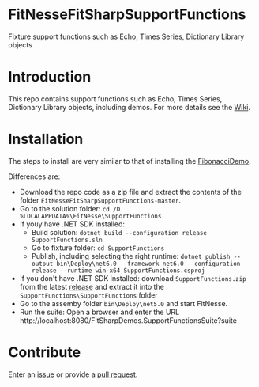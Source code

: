 # FitNesseFitSharpSupportFunctions
Fixture support functions such as Echo, Times Series, Dictionary Library objects


# Introduction 
This repo contains support functions such as Echo, Times Series, Dictionary Library objects, including demos. For more details see the [Wiki](wiki).

# Installation
The steps to install are very similar to that of installing the [FibonacciDemo](../../../FitNesseFitSharpFibonacciDemo).

Differences are:
* Download the repo code as a zip file and extract the contents of the folder `FitNesseFitSharpSupportFunctions-master`. 
* Go to the solution folder: `cd /D %LOCALAPPDATA%\FitNesse\SupportFunctions`
* If youy have .NET SDK installed:
    * Build solution: `dotnet build --configuration release SupportFunctions.sln`
    * Go to fixture folder: `cd SupportFunctions`
    * Publish, including selecting the right runtime: `dotnet publish --output bin\Deploy\net6.0 --framework net6.0 --configuration release --runtime win-x64 SupportFunctions.csproj`
* If you don't have .NET SDK installed: download `SupportFunctions.zip` from the latest [release](../../releases) and extract it into the `SupportFunctions\SupportFunctions` folder
* Go to the assemby folder `bin\Deploy\net5.0` and start FitNesse.
* Run the suite: Open a browser and enter the URL http://localhost:8080/FitSharpDemos.SupportFunctionsSuite?suite

# Contribute
Enter an [issue](../../issues) or provide a [pull request](../../pulls). 
